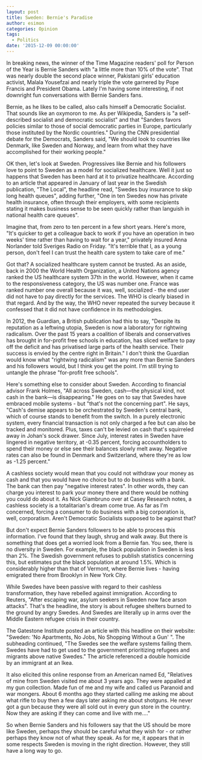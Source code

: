 ```yaml
---
layout: post
title: Sweden: Bernie's Paradise
author: esimon
categories: Opinion
tags:
  - Politics
date: '2015-12-09 00:00:00'
---
```

In breaking news, the winner of the Time Magazine readers' poll for Person of the Year is Bernie Sanders with "a little more than 10% of the vote". That was nearly double the second place winner, Pakistani girls' education activist, Malala Yousefzai and nearly triple the vote garnered by Pope Francis and President Obama. Lately I'm having some interesting, if not downright fun conversations with Bernie Sanders fans. 

Bernie, as he likes to be called, also calls himself a Democratic Socialist. That sounds like an oxymoron to me. As per Wikipedia, Sanders is "a self-described socialist and democratic socialist" and that "Sanders favors policies similar to those of social democratic parties in Europe, particularly those instituted by the Nordic countries." During the CNN presidential debate for the Democrats, Sanders said, "We should look to countries like Denmark, like Sweden and Norway, and learn from what they have accomplished for their working people."

OK then, let's look at Sweden. Progressives like Bernie and his followers love to point to Sweden as a model for socialized healthcare. Well it just so happens that Sweden has been hard at it to privatize healthcare. According to an article that appeared in January of last year in the Swedish publication, "The Local", the headline read, "Swedes buy insurance to skip long health queues", adding further, "One in ten Swedes now has private health insurance, often through their employers, with some recipients stating it makes business sense to be seen quickly rather than languish in national health care queues". 

Imagine that, from zero to ten percent in a few short years. Here's more, "It's quicker to get a colleague back to work if you have an operation in two weeks' time rather than having to wait for a year," privately insured Anna Norlander told Sveriges Radio on Friday. "It's terrible that I, as a young person, don't feel I can trust the health care system to take care of me."  

Got that? A socialized healthcare system cannot be trusted. As an aside, back in 2000 the World Health Organization, a United Nations agency ranked the US healthcare system 37th in the world. However, when it came to the responsiveness category, the US was number one. France was ranked number one overall because it was, well, socialized - the end user did not have to pay directly for the services. The WHO is clearly biased in that regard. And by the way, the WHO never repeated the survey because it confessed that it did not have confidence in its methodologies. 

In 2012, the Guardian, a British publication had this to say, "Despite its reputation as a leftwing utopia, Sweden is now a laboratory for rightwing radicalism. Over the past 15 years a coalition of liberals and conservatives has brought in for-profit free schools in education, has sliced welfare to pay off the deficit and has privatised large parts of the health service. Their success is envied by the centre right in Britain." I don't think the Guardian would know what "rightwing radicalism" was any more than Bernie Sanders and his followers would, but I think you get the point. I'm still trying to untangle the phrase "for-profit free schools". 

Here's something else to consider about Sweden. According to financial advisor Frank Holmes, "All across Sweden, cash—the physical kind, not cash in the bank—is disappearing." He goes on to say that Swedes have embraced mobile systems - but "that's not the concerning part". He says, "Cash's demise appears to be orchestrated by Sweden's central bank, which of course stands to benefit from the switch. In a purely electronic system, every financial transaction is not only charged a fee but can also be tracked and monitored. Plus, taxes can't be levied on cash that's squirreled away in Johan's sock drawer. Since July, interest rates in Sweden have lingered in negative territory, at -0.35 percent, forcing accountholders to spend their money or else see their balances slowly melt away. Negative rates can also be found in Denmark and Switzerland, where they're as low as -1.25 percent." 

A cashless society would mean that you could not withdraw your money as cash and that you would have no choice but to do business with a bank. The bank can then pay "negative interest rates". In other words, they can charge you interest to park your money there and there would be nothing you could do about it. As Nick Giambruno over at Casey Research notes, a cashless society is a totalitarian's dream come true. As far as I'm concerned, forcing a consumer to do business with a big corporation is, well, corporatism. Aren't Democratic Socialists supposed to be against that? 

But don't expect Bernie Sanders followers to be able to process this information. I've found that they laugh, shrug and walk away. But there is something that does get a worried look from a Bernie fan. You see, there is no diversity in Sweden. For example, the black population in Sweden is less than 2%. The Swedish government refuses to publish statistics concerning this, but estimates put the black population at around 1.5%. Which is considerably higher than that of Vermont, where Bernie lives - having emigrated there from Brooklyn in New York City. 

While Swedes have been passive with regard to their cashless transformation, they have rebelled against immigration. According to Reuters, "After escaping war, asylum seekers in Sweden now face arson attacks". That's the headline, the story is about refugee shelters burned to the ground by angry Swedes. And Swedes are literally up in arms over the Middle Eastern refugee crisis in their country. 

The Gatestone Institute posted an article with this headline on their website: "Sweden: 'No Apartments, No Jobs, No Shopping Without a Gun' ". The subheading continued, "The Swedes see the welfare systems failing them. Swedes have had to get used to the government prioritizing refugees and migrants above native Swedes." The article referenced a double homicide by an immigrant at an Ikea. 

It also elicited this online response from an American named Ed, "Relatives of mine from Sweden visited me about 3 years ago. They were appalled at my gun collection. Made fun of me and my wife and called us Paranoid and war mongers. About 6 months ago they started calling me asking me about what rifle to buy then a few days later asking me about shotguns. He never got a gun because they were all sold out in every gun store in the country. Now they are asking if they can come and live with me…."

So when Bernie Sanders and his followers say that the US should be more like Sweden, perhaps they should be careful what they wish for - or rather perhaps they know not of what they speak. As for me, it appears that in some respects Sweden is moving in the right direction. However, they still have a long way to go. 

